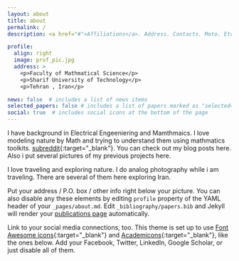 ```yaml
---
layout: about
title: about
permalink: /
description: <a href="#">Affiliations</a>. Address. Contacts. Moto. Etc.

profile:
  align: right
  image: prof_pic.jpg
  address: >
    <p>Faculty of Mathmatical Science</p>
    <p>Sharif University of Technology</p>
    <p>Tehran , Iran</p>

news: false  # includes a list of news items
selected_papers: false # includes a list of papers marked as "selected={true}"
social: true  # includes social icons at the bottom of the page
---
```


I have background in Electrical Engeeniering and Mamthmaics. I love modeling nature by Math and trying to understand them using mathmatics toolkits. [subreddit](http://reddit.com){:target="\_blank"}. You can check out my blog posts here. Also i put several pictures of my previous projects here. 

I love traveling and exploring nature. I do analog photography while i am traveling. There are several of them here exploring Iran. 

Put your address / P.O. box / other info right below your picture. You can also disable any these elements by editing `profile` property of the YAML header of your `_pages/about.md`. Edit `_bibliography/papers.bib` and Jekyll will render your [publications page](/al-folio/publications/) automatically.

Link to your social media connections, too. This theme is set up to use [Font Awesome icons](http://fortawesome.github.io/Font-Awesome/){:target="\_blank"} and [Academicons](https://jpswalsh.github.io/academicons/){:target="\_blank"}, like the ones below. Add your Facebook, Twitter, LinkedIn, Google Scholar, or just disable all of them.

